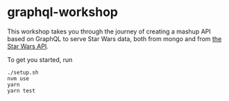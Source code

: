 # graphql-workshop

This workshop takes you through the journey of creating a mashup API based on GraphQL to serve Star Wars data, both from mongo and from [the Star Wars API](https://swapi.co).

To get you started, run

```
./setup.sh
nvm use
yarn
yarn test
```
